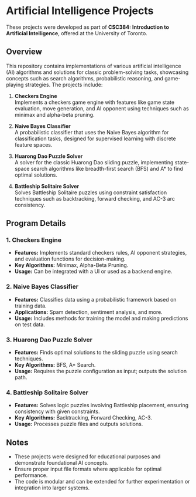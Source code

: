 # Artificial Intelligence Projects

These projects were developed as part of **CSC384: Introduction to Artificial Intelligence**, offered at the University of Toronto.

## Overview
This repository contains implementations of various artificial intelligence (AI) algorithms and solutions for classic problem-solving tasks, showcasing concepts such as search algorithms, probabilistic reasoning, and game-playing strategies. The projects include:

1. **Checkers Engine**  
   Implements a checkers game engine with features like game state evaluation, move generation, and AI opponent using techniques such as minimax and alpha-beta pruning.

2. **Naive Bayes Classifier**  
   A probabilistic classifier that uses the Naive Bayes algorithm for classification tasks, designed for supervised learning with discrete feature spaces.

3. **Huarong Dao Puzzle Solver**  
   A solver for the classic Huarong Dao sliding puzzle, implementing state-space search algorithms like breadth-first search (BFS) and A* to find optimal solutions.

4. **Battleship Solitaire Solver**  
   Solves Battleship Solitaire puzzles using constraint satisfaction techniques such as backtracking, forward checking, and AC-3 arc consistency.

## Program Details

### 1. Checkers Engine
- **Features:** Implements standard checkers rules, AI opponent strategies, and evaluation functions for decision-making.
- **Key Algorithms:** Minimax, Alpha-Beta Pruning.
- **Usage:** Can be integrated with a UI or used as a backend engine.

### 2. Naive Bayes Classifier
- **Features:** Classifies data using a probabilistic framework based on training data.
- **Applications:** Spam detection, sentiment analysis, and more.
- **Usage:** Includes methods for training the model and making predictions on test data.

### 3. Huarong Dao Puzzle Solver
- **Features:** Finds optimal solutions to the sliding puzzle using search techniques.
- **Key Algorithms:** BFS, A* Search.
- **Usage:** Requires the puzzle configuration as input; outputs the solution path.

### 4. Battleship Solitaire Solver
- **Features:** Solves logic puzzles involving Battleship placement, ensuring consistency with given constraints.
- **Key Algorithms:** Backtracking, Forward Checking, AC-3.
- **Usage:** Processes puzzle files and outputs solutions.

## Notes
- These projects were designed for educational purposes and demonstrate foundational AI concepts.
- Ensure proper input file formats where applicable for optimal performance.
- The code is modular and can be extended for further experimentation or integration into larger systems.

